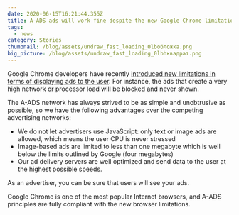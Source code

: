 ```yaml
---
date: 2020-06-15T16:21:44.355Z
title: A-ADS ads will work fine despite the new Google Chrome limitations
tags:
  - news
category: Stories
thumbnail: /blog/assets/undraw_fast_loading_0lbобложка.png
big_picture: /blog/assets/undraw_fast_loading_0lbhквадрат.png
---
```

Google Chrome developers have recently <a href="https://developers.google.com/web/updates/2020/05/heavy-ad-interventions" rel="nofollow">introduced new limitations in terms of displaying ads to the user</a>. For instance, the ads that create a very high network or processor load will be blocked and never shown.

The A-ADS network has always strived to be as simple and unobtrusive as possible, so we have the following advantages over the competing advertising networks:

*  We do not let advertisers use JavaScript: only text or image ads are allowed, which means the user CPU is never stressed
* Image-based ads are limited to less than one megabyte which is well below the limits outlined by Google (four megabytes)
* Our ad delivery servers are well optimized and send data to the user at the highest possible speeds.

As an advertiser, you can be sure that users will see your ads.

Google Chrome is one of the most popular Internet browsers, and A-ADS principles are fully compliant with the new browser limitations.
